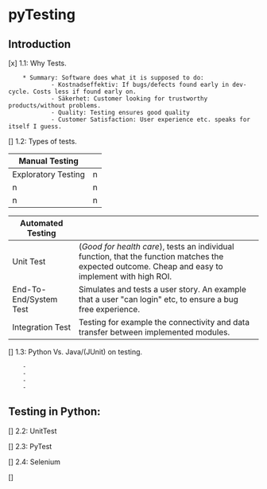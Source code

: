 # pyTesting


## Introduction

[x] 1.1: Why Tests.
        
        * Summary: Software does what it is supposed to do:
                - Kostnadseffektiv: If bugs/defects found early in dev-cycle. Costs less if found early on.
                - Säkerhet: Customer looking for trustworthy products/without problems.
                - Quality: Testing ensures good quality
                - Customer Satisfaction: User experience etc. speaks for itself I guess.

[]	1.2: Types of tests.

| Manual Testing 	|   	|
|----------------	|---	|
| Exploratory Testing              	| n 	|
| n              	| n 	|
| n              	| n 	|

| Automated Testing 	|   	|
|-------------------	|---	|
| Unit Test        	       | (*Good for health care*), tests an individual function, that the function matches the expected outcome. Cheap and easy to implement with high ROI. 	|
| End-To-End/System Test          	| Simulates and tests a user story. An example that a user "can login" etc, to ensure a bug free experience.	|
| Integration Test     	| Testing for example the connectivity and data transfer between implemented modules. 	|

[]	1.3: Python Vs. Java/(JUnit) on testing.

        -
        -
        -
        -


## Testing in Python:

[]	2.2: UnitTest

[]	2.3: PyTest

[]  2.4: Selenium

[]


